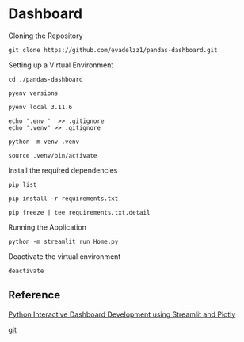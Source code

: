 # Dashboard

Cloning the Repository

    git clone https://github.com/evadelzz1/pandas-dashboard.git

Setting up a Virtual Environment

    cd ./pandas-dashboard

    pyenv versions

    pyenv local 3.11.6

    echo '.env '  >> .gitignore
    echo '.venv' >> .gitignore

    python -m venv .venv

    source .venv/bin/activate

Install the required dependencies

    pip list
    
    pip install -r requirements.txt
    
    pip freeze | tee requirements.txt.detail

Running the Application

    python -m streamlit run Home.py

Deactivate the virtual environment

    deactivate


## Reference

[Python Interactive Dashboard Development using Streamlit and Plotly](https://www.youtube.com/watch?v=7yAw1nPareM)

[git](https://github.com/AbhisheakSaraswat/PythonStreamlit)
